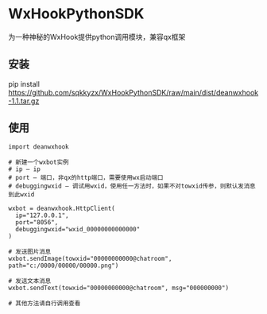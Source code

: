 # WxHookPythonSDK

为一种神秘的WxHook提供python调用模块，兼容qx框架

## 安装
pip install https://github.com/sqkkyzx/WxHookPythonSDK/raw/main/dist/deanwxhook-1.1.tar.gz

## 使用
```
import deanwxhook

# 新建一个wxbot实例
# ip – ip
# port – 端口，非qx的http端口，需要使用wx启动端口
# debuggingwxid – 调试用wxid，使用任一方法时，如果不对towxid传参，则默认发消息到此wxid

wxbot = deanwxhook.HttpClient(
  ip="127.0.0.1", 
  port="8056", 
  debuggingwxid="wxid_00000000000000"
)

# 发送图片消息
wxbot.sendImage(towxid="00000000000@chatroom", path="c:/0000/00000/00000.png")

# 发送文本消息
wxbot.sendText(towxid="00000000000@chatroom", msg="000000000")

# 其他方法请自行调用查看
```
